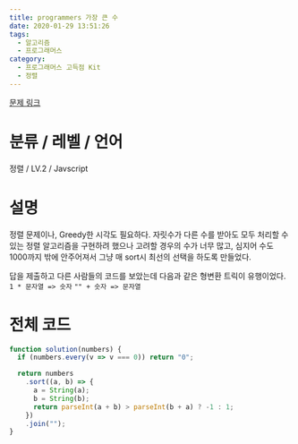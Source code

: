 ```yaml
---
title: programmers 가장 큰 수
date: 2020-01-29 13:51:26
tags:
  - 알고리즘
  - 프로그래머스
category:
  - 프로그래머스 고득점 Kit
  - 정렬
---
```


[문제 링크](https://programmers.co.kr/learn/courses/30/lessons/42746)

# 분류 / 레벨 / 언어

정렬 / LV.2 / Javscript

# 설명

정렬 문제이나, Greedy한 시각도 필요하다.
자릿수가 다른 수를 받아도 모두 처리할 수 있는 정렬 알고리즘을 구현하려 했으나
고려할 경우의 수가 너무 많고, 심지어 수도 1000까지 밖에 안주어져서
그냥 매 sort시 최선의 선택을 하도록 만들었다.

답을 제출하고 다른 사람들의 코드를 보았는데 다음과 같은 형변환 트릭이 유행이었다.
`1 * 문자열 => 숫자`
`"" + 숫자 => 문자열`

# 전체 코드

```javascript
function solution(numbers) {
  if (numbers.every(v => v === 0)) return "0";

  return numbers
    .sort((a, b) => {
      a = String(a);
      b = String(b);
      return parseInt(a + b) > parseInt(b + a) ? -1 : 1;
    })
    .join("");
}
```
